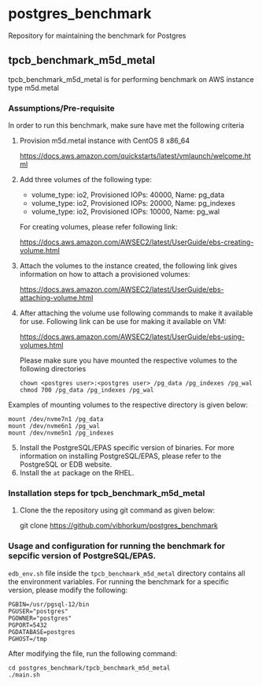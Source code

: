 # postgres_benchmark
Repository for maintaining the benchmark for Postgres

## tpcb_benchmark_m5d_metal
tpcb_benchmark_m5d_metal is for performing benchmark on AWS instance type m5d.metal

### Assumptions/Pre-requisite

In order to run this benchmark, make sure have met the following criteria

1. Provision m5d.metal instance with CentOS 8 x86_64

    https://docs.aws.amazon.com/quickstarts/latest/vmlaunch/welcome.html
    
2. Add three volumes of the following type:
    * volume_type: io2, Provisioned IOPs: 40000, Name: pg_data
    * volume_type: io2, Provisioned IOPs: 20000, Name: pg_indexes
    * volume_type: io2, Provisioned IOPs: 10000, Name: pg_wal
    
    For creating volumes, please refer following link:
    
    https://docs.aws.amazon.com/AWSEC2/latest/UserGuide/ebs-creating-volume.html
   
3. Attach the volumes to the instance created, the following link gives information on how to attach a provisioned volumes:

   https://docs.aws.amazon.com/AWSEC2/latest/UserGuide/ebs-attaching-volume.html

4. After attaching the volume use following commands to make it available for use. Following link can be use for making it available on VM:

   https://docs.aws.amazon.com/AWSEC2/latest/UserGuide/ebs-using-volumes.html
   
   Please make sure you have mounted the respective volumes to the following directories
   ```sudo mkdir -p /pg_data /pg_indexes /pg_wal
   chown <postgres user>:<postgres user> /pg_data /pg_indexes /pg_wal
   chmod 700 /pg_data /pg_indexes /pg_wal
   ```
 
  Examples of mounting volumes to the respective directory is given below:
   ```
   mount /dev/nvme7n1 /pg_data
   mount /dev/nvme6n1 /pg_wal
   mount /dev/nvme5n1 /pg_indexes
   ```
5. Install the PostgreSQL/EPAS specific version of binaries. For more information on installing PostgreSQL/EPAS, please refer to the PostgreSQL or EDB website.
6. Install the `at` package on the RHEL.
 
### Installation steps for tpcb_benchmark_m5d_metal
1. Clone the the repository using git command as given below:

    git clone https://github.com/vibhorkum/postgres_benchmark

 
### Usage and configuration for running the benchmark for sepcific version of PostgreSQL/EPAS.

 `edb_env.sh` file inside the `tpcb_benchmark_m5d_metal` directory contains all the environment variables.
 For running the benchmark for a specific version, please modify the following:
 ```
 PGBIN=/usr/pgsql-12/bin
PGUSER="postgres"
PGOWNER="postgres"
PGPORT=5432
PGDATABASE=postgres
PGHOST=/tmp
```

After modifying the file, run the following command:
```
cd postgres_benchmark/tpcb_benchmark_m5d_metal
./main.sh
```


